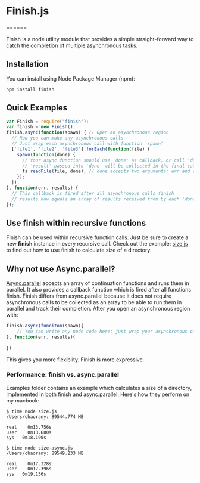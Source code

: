 # Finish.js
======

Finish is a node utility module that provides a simple straight-forward way to catch the completion of multiple asynchronous tasks. 

## Installation
You can install using Node Package Manager (npm):

    npm install finish

## Quick Examples
```javascript
var Finish = require("finish");
var finish = new Finish();
finish.async(function(spawn) { // Open an asynchronous region
  // Now you can make any asynchronous calls
  // Just wrap each asynchronous call with function 'spawn'
  ['file1', 'file2', 'file3'].forEach(function(file) {
    spawn(function(done) { 
      // Your async function should use 'done' as callback, or call 'done' in its callback
      // 'result' passed into 'done' will be collected in the final callback
      fs.readFile(file, done); // done accepts two arguments: err and result
    });
  });
}, function(err, results) {
  // This callback is fired after all asynchronous calls finish
  // results now equals an array of results received from by each 'done'
});
```

## Use __finish__ within recursive functions

Finish can be used within recursive function calls. Just be sure to create a new __finish__ instance in every recursive call. 
Check out the example: [size.js](http://github.com/chaoran/finish/blob/master/examples/size.js) to find out how to use finish to calculate size of a directory.

## Why not use Async.parallel?

[Async.parallel](http://github.com/caolan/async#parallel) accepts an array of continuation functions and runs them in parallel. It also provides a callback function which is fired after all functions finish. 
Finish differs from async.parallel because it does not require asynchronous calls to be collected as an array to be able to run them in parallel and track their completion. After you open an asynchronous region with:
```javascript
finish.async(funciton(spawn){
    // You can write any node code here; just wrap your asynchronous calls with 'spawn'
}, function(err, results){
    
})
```
This gives you more flexiblity. Finish is more expressive.

### Performance: finish vs. async.parallel

Examples folder contains an example which calculates a size of a directory, implemented in both finish and async.parallel.
Here's how they perform on my macbook:

    $ time node size.js
    /Users/chaorany: 89544.774 MB

    real	0m13.756s
    user	0m13.680s
    sys	  0m18.190s
    
    $ time node size-async.js 
    /Users/chaorany: 89549.233 MB

    real	0m17.328s
    user	0m17.396s
    sys	  0m19.156s